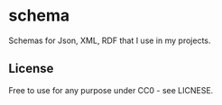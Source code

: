 # schema

Schemas for Json, XML, RDF that I use in my projects.

## License

Free to use for any purpose under CC0 - see LICNESE.
